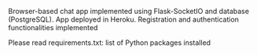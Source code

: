 Browser-based chat app implemented using Flask-SocketIO and database (PostgreSQL).
App deployed in Heroku. 
Registration and authentication functionalities implemented

Please read requirements.txt: list of Python packages installed
